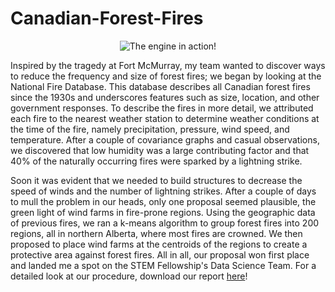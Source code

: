 # Canadian-Forest-Fires
<p align="center">
  <img src="https://chongcurtis.com/photos/inner_catcorp.gif" alt="The engine in action!"/>
</p>

Inspired by the tragedy at Fort McMurray, my team wanted to discover ways to reduce the frequency and size of forest fires; we began by looking at the National Fire Database. This database describes all Canadian forest fires since the 1930s and underscores features such as size, location, and other government responses. To describe the fires in more detail, we attributed each fire to the nearest weather station to determine weather conditions at the time of the fire, namely precipitation, pressure, wind speed, and temperature. After a couple of covariance graphs and casual observations, we discovered that low humidity was a large contributing factor and that 40% of the naturally occurring fires were sparked by a lightning strike.

Soon it was evident that we needed to build structures to decrease the speed of winds and the number of lightning strikes. After a couple of days to mull the problem in our heads, only one proposal seemed plausible, the green light of wind farms in fire-prone regions. Using the geographic data of previous fires, we ran a k-means algorithm to group forest fires into 200 regions, all in northern Alberta, where most fires are crowned. We then proposed to place wind farms at the centroids of the regions to create a protective area against forest fires. All in all, our proposal won first place and landed me a spot on the STEM Fellowship's Data Science Team. For a detailed look at our procedure, download our report [here](https://chongcurtis.com/affects_of_climate_change_on_forest_fires.pdf)!
